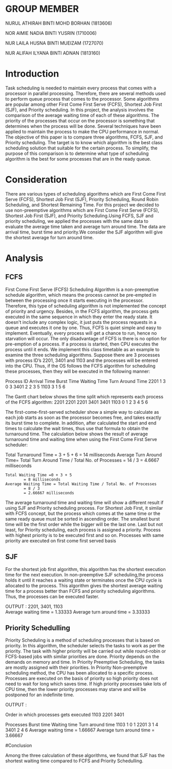 # GROUP MEMBER 
NURUL ATHIRAH BINTI MOHD BORHAN (1813606)


NOR AIMIE NADIA BINTI YUSRIN (1710006)


NUR LAILA HUSNA BINTI MUEIZAM (1727070)


NUR ALIFAH ILYANA BINTI ADNAN (1813160)


# Introduction
Task scheduling is needed to maintain every process that comes with a processor in parallel processing. Therefore, there are several methods used to perform queue process that comes to the processor. Some algorithms are popular among other First Come First Serve (FCFS), Shortest Job First (SJF), and Priority scheduling. In this project, the analysis involves the comparison of the average waiting time of each of these algorithms. The priority of the processes that occur on the processor is something that determines when the process will be done. Several techniques have been applied to maintain the process to make the CPU performance in normal. The objective of this paper is to compare three algorithms, FCFS, SJF, and Priority scheduling. The target is to know which algorithm is the best class scheduling solution that suitable for the certain process. To simplify, the purpose of this comparison is to determine what type of scheduling algorithm is the best for some processes that are in the ready queue.

# Consideration
There are various types of scheduling algorithms which are First Come First Serve (FCFS), Shortest Job First (SJF), Priority Scheduling, Round Robin Scheduling, and Shortest Remaining Time. For this project we decided to use non-preemptive algorithms which are  First Come First Serve (FCFS), Shortest Job First (SJF), and Priority Scheduling.Using FCFS, SJF and priority scheduling, we applied the processes with the same data to evaluate the average time taken and average turn around time. The data are arrival time, burst time and priority.We consider the SJF algorithm will give the shortest average for turn around time.  

# Analysis 

## FCFS
First Come First Serve (FCFS) Scheduling Algorithm is a non-preemptive schedule algorithm, which means the process cannot be pre-empted in between the processing once it starts executing in the processor. Therefore, this type of scheduling algorithm is not implemented the concept of priority and urgency. Besides, in the FCFS algorithm, the process gets executed in the same sequence in which they enter the ready state.  It doesn't include any complex logic, it just puts the process requests in a queue and executes it one by one. Thus, FCFS is quiet simple and easy to implement. Eventually, every process will get a chance to run, hence no starvation will occur. The only disadvantage of FCFS is there is no option for pre-emption of a process. If a process is started, then CPU executes the process until it ends.
We implement this class timetable as an example to examine the three scheduling algorithms. Suppose there are 3 processes with process ID’s 2201, 3401 and 1103 and the processes will be entered into the CPU. Thus, if the OS follows the FCFS algorithm for scheduling these processes, then they will be executed in the following manner:

Process ID	Arrival Time	Burst Time	Waiting Time	Turn Around Time
2201	         1	             3	        0	               3
3401	         2	             2	        3	               5
1103	         3	             1	        5	               6
	
The Gantt chart below shows the time split which represents each process of the FCFS algorithm:
     2201	   2201	     2201	   3401	    3401	    1103
  0	       1	     2		    3		    4	        5	        6

The first-come-first-served scheduler show a simple way to calculate as each job starts as soon as the processor becomes free, and takes exactly its burst time to complete. In addition, after calculated the start and end times to calculate the wait times, thus use that formula to obtain the turnaround time. The calculation below shows the result of average turnaround time and waiting time when using the First Come First Serve scheduler:

Total Turnaround Time = 3 + 5 + 6 
            = 14 milliseconds
    Average Turn Around Time= Total Turn Around Time / Total No. of Processes
            = 14 / 3
            = 4.6667 milliseconds

    Total Waiting Time =0 + 3 + 5
            = 8 milliseconds
    Average Waiting Time = Total Waiting Time / Total No. of Processes
            = 8 / 3
            = 2.66667 milliseconds

The average turnaround time and waiting time will show a different result if using SJF and Priority scheduling process. For Shortest Job First, it similar with FCFS concept, but the process which comes at the same time or the same ready queue must be sorted in ascending order. The smallest burst time will be the first order while the bigger will be the last one. Last but not least, for Priority scheduling, each process is assigned a priority. Process with highest priority is to be executed first and so on. Processes with same priority are executed on first come first served basis

## SJF
For the shortest job first algorithm, this algorithm has the shortest execution time for the next execution. In non-preemptive SJF scheduling,the process holds it until it reaches a waiting state or terminates once the CPU cycle is allocated to the process. This algorithm gives the shortest average waiting time for a process better than FCFS and priority scheduling algorithms. Thus, the processes can be executed faster.

OUTPUT : 2201, 3401, 1103   
Average waiting time = 1.33333
Average turn around time = 3.33333

## Priority Schedulling
Priority Scheduling is a method of scheduling processes that is based on priority. In this algorithm, the scheduler selects the tasks to work as per the priority. The task with higher priority will be carried out while round-robin or FCFS-based jobs with similar priorities are done. Priority depends on the demands on memory and time. In Priority Preemptive Scheduling, the tasks are mostly assigned with their priorities. In Priority Non-preemptive scheduling method, the CPU has been allocated to a specific process. Processes are executed on the basis of priority so high priority does not need to wait for long which saves time. If high priority processes take lots of CPU time, then the lower priority processes may starve and will be postponed for an indefinite time.

OUTPUT : 

Order in which processes gets executed
1103 2201 3401

Processes  Burst time  Waiting time  Turn around time
 1103           1        0               1
 2201           3        1               4
 3401           2        4               6
Average waiting time = 1.66667
Average turn around time = 3.66667

#Conclusion

Among the three calculation of these algorithms, we found that SJF has the shortest waiting time compared to FCFS and Priority Schedulling.
